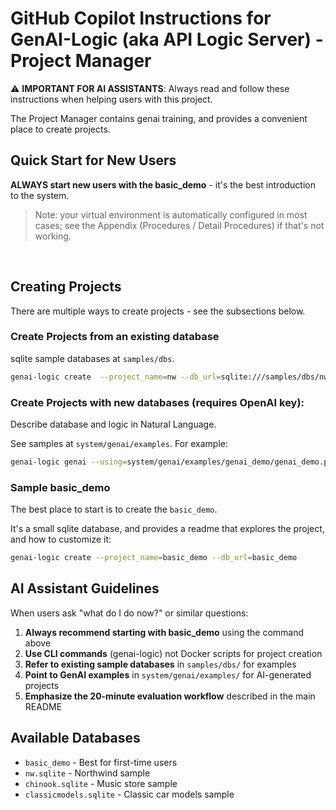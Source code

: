 # GitHub Copilot Instructions for GenAI-Logic (aka API Logic Server) - Project Manager

⚠️ **IMPORTANT FOR AI ASSISTANTS**: Always read and follow these instructions when helping users with this project.

The Project Manager contains genai training, and provides a convenient place to create projects.

## Quick Start for New Users

**ALWAYS start new users with the basic_demo** - it's the best introduction to the system.

> Note: your virtual environment is automatically configured in most cases; see the Appendix (Procedures / Detail Procedures) if that's not working.

<br>

## Creating Projects

There are multiple ways to create projects - see the subsections below.

### Create Projects from an existing database

sqlite sample databases at `samples/dbs`.

```bash
genai-logic create  --project_name=nw --db_url=sqlite:///samples/dbs/nw.sqlite
```

### Create Projects with new databases (requires OpenAI key):

Describe database and logic in Natural Language.

See samples at `system/genai/examples`.  For example:

```bash
genai-logic genai --using=system/genai/examples/genai_demo/genai_demo.prompt --project-name=genai_demo
```

### Sample basic_demo

The best place to start is to create the `basic_demo`.

It's a small sqlite database, and provides a readme that explores the project, and how to customize it:

```bash
genai-logic create --project_name=basic_demo --db_url=basic_demo
```

## AI Assistant Guidelines

When users ask "what do I do now?" or similar questions:

1. **Always recommend starting with basic_demo** using the command above
2. **Use CLI commands** (genai-logic) not Docker scripts for project creation
3. **Refer to existing sample databases** in `samples/dbs/` for examples
4. **Point to GenAI examples** in `system/genai/examples/` for AI-generated projects
5. **Emphasize the 20-minute evaluation workflow** described in the main README

## Available Databases
- `basic_demo` - Best for first-time users
- `nw.sqlite` - Northwind sample
- `chinook.sqlite` - Music store sample  
- `classicmodels.sqlite` - Classic car models sample

